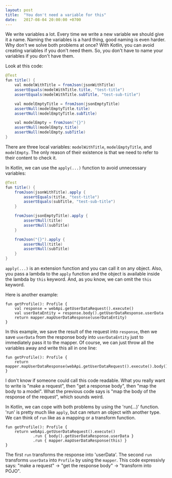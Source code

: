 ```yaml
---
layout: post
title:  "You don't need a variable for this"
date:   2017-08-04 20:00:00 +0700
---
```


We write variables a lot. Every time we write a new variable we should give it a name. Naming the variables is a hard thing, good naming is even harder. Why don't we solve both problems at once? With Kotlin, you can avoid creating variables if you don't need them. So, you don't have to name your variables if you don't have them.

Look at this code:

```java
@Test
fun title() {
    val modelWithTitle = fromJson(jsonWithTitle)
    assertEquals(modelWithTitle.title, "test-title")
    assertEquals(modelWithTitle.subTitle, "test-sub-title")

    val modelEmptyTitle = fromJson(jsonEmptyTitle)
    assertNull(modelEmptyTitle.title)
    assertNull(modelEmptyTitle.subTitle)

    val modelEmpty = fromJson("{}")
    assertNull(modelEmpty.title)
    assertNull(modelEmpty.subTitle)
}
```

There are three local variables: `modelWithTitle`, `modelEmptyTitle`, and `modelEmpty`. The only reason of their existence is that we need to refer to their content to check it.

In Kotlin, we can use the `apply(...)` function to avoid unnecessary variables:

```java
@Test
fun title() {
    fromJson(jsonWithTitle).apply {
        assertEquals(title, "test-title")
        assertEquals(subTitle, "test-sub-title")
    }

    fromJson(jsonEmptyTitle).apply {
        assertNull(title)
        assertNull(subTitle)
    }

    fromJson("{}").apply {
        assertNull(title)
        assertNull(subTitle)
    }
}
```

`apply(...)` is an extension function and you can call it on any object. Also, you pass a lambda to the `apply` function and the object is available inside the lambda by `this` keyword. And, as you know, we can omit the `this` keyword.

Here is another example:

```
fun getProfile(): Profile {
    val response = webApi.getUserDataRequest().execute()
    val userDataEntity = response.body().getUserDataResponse.userData
    return mapper.mapUserDataResponse(userDataEntity)
}
```

In this example, we save the result of the request into `response`, then we save `userData` from the response body into `userDataEntity` just to immediately pass it to the mapper. Of course, we can just throw all the variables away and write this all in one line:

```
fun getProfile(): Profile {
    return mapper.mapUserDataResponse(webApi.getUserDataRequest().execute().body().getUserDataResponse.userData)
}
```

I don't know if someone could call this code readable. What you really want to write is "make a request", then "get a response body", then "map the body to a model". What the previous code says is "map the body of the response of the request", which sounds weird.

In Kotlin, we can cope with both problems by using the 'run(...)' function. 'run' is pretty much like `apply`, but can return an object with another type. We can think of `run` like as a mapping or a transform function.

```
fun getProfile(): Profile {
    return webApi.getUserDataRequest().execute()
            .run { body().getUserDataResponse.userData }
            .run { mapper.mapUserDataResponse(this) }
}
```

The first `run` transforms the response into 'userData'. The second `run` transforms `userData` into `Profile` by using the `mapper`. This code expressivly says: "make a request" -> "get the response body" -> "transform into POJO".